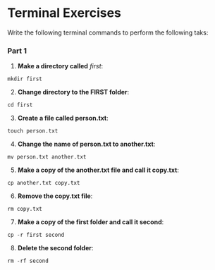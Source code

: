 # Terminal Exercises
Write the following terminal commands to perform the following taks:

### Part 1
1. **Make a directory called** *first*:
```
mkdir first
```

2. **Change directory to the FIRST folder**:
```
cd first
```

3. **Create a file called person.txt**:
```
touch person.txt
```

4. **Change the name of person.txt to another.txt**:
```
mv person.txt another.txt
```

5. **Make a copy of the another.txt file and call it copy.txt**:
```
cp another.txt copy.txt
```

6. **Remove the copy.txt file**:
```
rm copy.txt
```

7. **Make a copy of the first folder and call it second**:
```
cp -r first second
```

8. **Delete the second folder**:
```
rm -rf second
```

